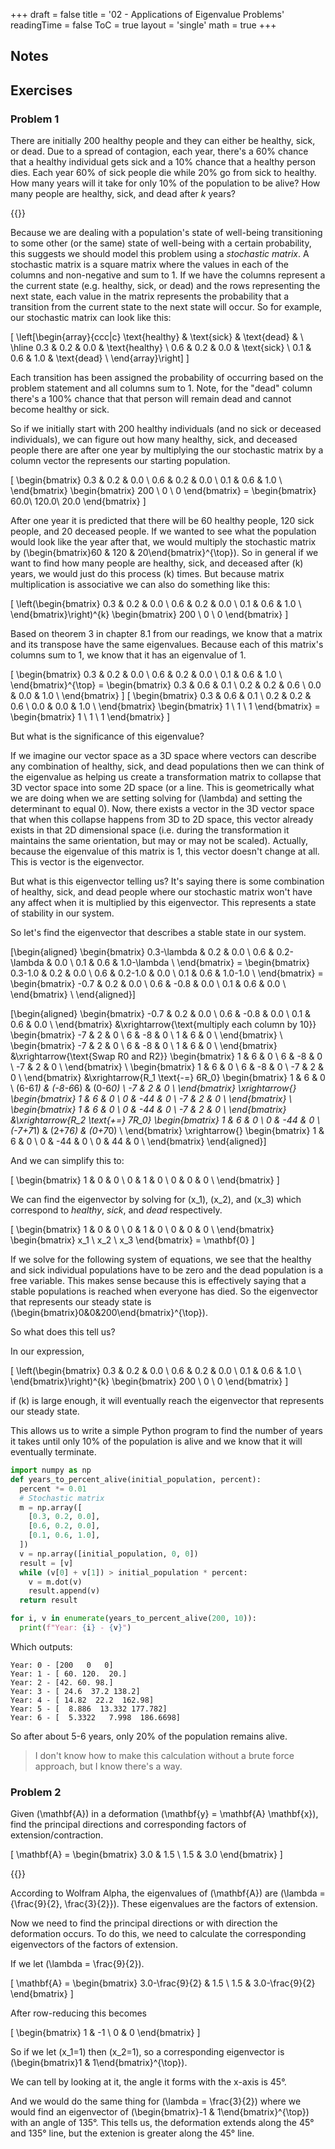 +++
draft = false
title = '02 - Applications of Eigenvalue Problems'
readingTime = false
ToC = true
layout = 'single'
math = true
+++

## Notes

## Exercises

### Problem 1

There are initially 200 healthy people and they can either be healthy, sick, or dead. Due to a spread of contagion, each year, there's a 60% chance that a healthy individual gets sick and a 10% chance that a healthy person dies. Each year 60% of sick people die while 20% go from sick to healthy. How many years will it take for only 10% of the population to be alive? How many people are healthy, sick, and dead after _k_ years?

{{<divider>}}

Because we are dealing with a population's state of well-being transitioning to some other (or the same) state of well-being with a certain probability, this suggests we should model this problem using a _stochastic matrix_. A stochastic matrix is a square matrix where the values in each of the columns and non-negative and sum to 1. If we have the columns represent a the current state (e.g. healthy, sick, or dead) and the rows representing the next state, each value in the matrix represents the probability that a transition from the current state to the next state will occur. So for example, our stochastic matrix can look like this:

\[
\left[\begin{array}{ccc|c}
\text{healthy} & \text{sick} & \text{dead} & \\
\hline
0.3 & 0.2 & 0.0 & \text{healthy} \\
0.6 & 0.2 & 0.0 & \text{sick}   \\
0.1 & 0.6 & 1.0 & \text{dead}   \\
\end{array}\right]
\]

Each transition has been assigned the probability of occurring based on the problem statement and all columns sum to 1. Note, for the "dead" column there's a 100% chance that that person will remain dead and cannot become healthy or sick.

So if we initially start with 200 healthy individuals (and no sick or deceased individuals), we can figure out how many healthy, sick, and deceased people there are after one year by multiplying the our stochastic matrix by a column vector the represents our starting population.

\[
  \begin{bmatrix}
    0.3 & 0.2 & 0.0 \\
    0.6 & 0.2 & 0.0 \\
    0.1 & 0.6 & 1.0 \\
  \end{bmatrix}
  \begin{bmatrix}
    200 \\ 0 \\ 0
  \end{bmatrix} = 
  \begin{bmatrix}
    60.0\\
    120.0\\
    20.0
  \end{bmatrix}
\]

After one year it is predicted that there will be 60 healthy people, 120 sick people, and 20 deceased people. If we wanted to see what the population would look like the year after that, we would multiply the stochastic matrix by \(\begin{bmatrix}60 & 120 & 20\end{bmatrix}^{\top}\). So in general if we want to find how many people are healthy, sick, and deceased after \(k\) years, we would just do this process \(k\) times. But because matrix multiplication is associative we can also do something like this:

\[
  \left(\begin{bmatrix}
    0.3 & 0.2 & 0.0 \\
    0.6 & 0.2 & 0.0 \\
    0.1 & 0.6 & 1.0 \\
  \end{bmatrix}\right)^{k}
  \begin{bmatrix}
    200 \\ 0 \\ 0
  \end{bmatrix}
\]

Based on theorem 3 in chapter 8.1 from our readings, we know that a matrix and its transpose have the same eigenvalues. Because each of this matrix's columns sum to 1, we know that it has an eigenvalue of 1.

\[
  \begin{bmatrix}
    0.3 & 0.2 & 0.0 \\
    0.6 & 0.2 & 0.0 \\
    0.1 & 0.6 & 1.0 \\
  \end{bmatrix}^{\top} = 
  \begin{bmatrix}
    0.3 & 0.6 & 0.1 \\
    0.2 & 0.2 & 0.6 \\
    0.0 & 0.0 & 1.0 \\
  \end{bmatrix}
\]
\[
  \begin{bmatrix}
    0.3 & 0.6 & 0.1 \\
    0.2 & 0.2 & 0.6 \\
    0.0 & 0.0 & 1.0 \\
  \end{bmatrix}
  \begin{bmatrix}
    1 \\ 1 \\ 1
  \end{bmatrix} =
  \begin{bmatrix}
    1 \\ 1 \\ 1
  \end{bmatrix}
\]

But what is the significance of this eigenvalue?

If we imagine our vector space as a 3D space where vectors can describe any combination of healthy, sick, and dead populations then we can think of the eigenvalue as helping us create a transformation matrix to collapse that 3D vector space into some 2D space (or a line. This is geometrically what we are doing when we are setting solving for \(\lambda\) and setting the determinant to equal 0). Now, there exists a vector in the 3D vector space that when this collapse happens from 3D to 2D space, this vector already exists in that 2D dimensional space (i.e. during the transformation it maintains the same orientation, but may or may not be scaled). Actually, because the eigenvalue of this matrix is 1, this vector doesn't change at all. This is vector is the eigenvector.

But what is this eigenvector telling us? It's saying there is some combination of healthy, sick, and dead people where our stochastic matrix won't have any affect when it is multiplied by this eigenvector. This represents a state of stability in our system.

So let's find the eigenvector that describes a stable state in our system.

\[\begin{aligned}
  \begin{bmatrix}
    0.3-\lambda & 0.2 & 0.0 \\
    0.6 & 0.2-\lambda & 0.0 \\
    0.1 & 0.6 & 1.0-\lambda \\
  \end{bmatrix} = 
  \begin{bmatrix}
    0.3-1.0 & 0.2 & 0.0 \\
    0.6 & 0.2-1.0 & 0.0 \\
    0.1 & 0.6 & 1.0-1.0 \\
  \end{bmatrix} = 
  \begin{bmatrix}
    -0.7 & 0.2  & 0.0 \\
    0.6  & -0.8 & 0.0 \\
    0.1  & 0.6  & 0.0 \\
  \end{bmatrix} \\
\end{aligned}\]

\[\begin{aligned}
  \begin{bmatrix}
    -0.7 & 0.2  & 0.0 \\
    0.6  & -0.8 & 0.0 \\
    0.1  & 0.6  & 0.0 \\
  \end{bmatrix}
  &\xrightarrow{\text{multiply each column by 10}}
  \begin{bmatrix}
    -7 & 2  & 0 \\
    6  & -8 & 0 \\
    1  & 6  & 0 \\
  \end{bmatrix} \\ 
  \begin{bmatrix}
    -7 & 2  & 0 \\
    6  & -8 & 0 \\
    1  & 6  & 0 \\
  \end{bmatrix}
  &\xrightarrow{\text{Swap R0 and R2}}
  \begin{bmatrix}
    1  & 6  & 0 \\
    6  & -8 & 0 \\
    -7 & 2  & 0 \\
  \end{bmatrix} \\
  \begin{bmatrix}
    1  & 6  & 0 \\
    6  & -8 & 0 \\
    -7 & 2  & 0 \\
  \end{bmatrix}
  &\xrightarrow{R_1 \text{-=} 6R_0}
  \begin{bmatrix}
    1  & 6  & 0 \\
    (6-6*1)  & (-8-6*6) & (0-6*0) \\
    -7 & 2  & 0 \\
  \end{bmatrix}
  \xrightarrow{}
  \begin{bmatrix}
    1  & 6  & 0 \\
    0  & -44 & 0 \\
    -7 & 2  & 0 \\
  \end{bmatrix} \\
  \begin{bmatrix}
    1  & 6  & 0 \\
    0  & -44 & 0 \\
    -7 & 2  & 0 \\
  \end{bmatrix}
  &\xrightarrow{R_2 \text{+=} 7R_0}
  \begin{bmatrix}
    1  & 6  & 0 \\
    0  & -44 & 0 \\
    (-7+7*1) & (2+7*6)  & (0+7*0) \\
  \end{bmatrix}
  \xrightarrow{}
  \begin{bmatrix}
    1  & 6  & 0 \\
    0  & -44 & 0 \\
    0 & 44  & 0 \\
  \end{bmatrix}
\end{aligned}\]

And we can simplify this to:

\[
  \begin{bmatrix}
    1  & 0  & 0 \\
    0  & 1 & 0 \\
    0 & 0  & 0 \\
  \end{bmatrix}
\]

We can find the eigenvector by solving for \(x_1\), \(x_2\), and \(x_3\) which correspond to _healthy_, _sick_, and _dead_ respectively.

\[
  \begin{bmatrix}
    1  & 0  & 0 \\
    0  & 1 & 0 \\
    0 & 0  & 0 \\
  \end{bmatrix}
  \begin{bmatrix}
    x_1 \\ x_2 \\ x_3
  \end{bmatrix} =
  \mathbf{0}
\]

If we solve for the following system of equations, we see that the healthy and sick individual populations have to be zero and the dead population is a free variable. This makes sense because this is effectively saying that a stable populations is reached when everyone has died. So the eigenvector that represents our steady state is \(\begin{bmatrix}0&0&200\end{bmatrix}^{\top}\).

So what does this tell us?

In our expression,

\[
  \left(\begin{bmatrix}
    0.3 & 0.2 & 0.0 \\
    0.6 & 0.2 & 0.0 \\
    0.1 & 0.6 & 1.0 \\
  \end{bmatrix}\right)^{k}
  \begin{bmatrix}
    200 \\ 0 \\ 0
  \end{bmatrix}
\]

if \(k\) is large enough, it will eventually reach the eigenvector that represents our steady state.

This allows us to write a simple Python program to find the number of years it takes until only 10% of the population is alive and we know that it will eventually terminate.

```python
import numpy as np
def years_to_percent_alive(initial_population, percent):
  percent *= 0.01
  # Stochastic matrix
  m = np.array([
    [0.3, 0.2, 0.0],
    [0.6, 0.2, 0.0],
    [0.1, 0.6, 1.0],
  ])
  v = np.array([initial_population, 0, 0])
  result = [v]
  while (v[0] + v[1]) > initial_population * percent:
    v = m.dot(v)
    result.append(v)
  return result

for i, v in enumerate(years_to_percent_alive(200, 10)):
  print(f"Year: {i} - {v}")
```

Which outputs:

```
Year: 0 - [200   0   0]
Year: 1 - [ 60. 120.  20.]
Year: 2 - [42. 60. 98.]
Year: 3 - [ 24.6  37.2 138.2]
Year: 4 - [ 14.82  22.2  162.98]
Year: 5 - [  8.886  13.332 177.782]
Year: 6 - [  5.3322   7.998  186.6698]
```

So after about 5-6 years, only 20% of the population remains alive.

> I don't know how to make this calculation without a brute force approach, but I know there's a way.

### Problem 2

Given \(\mathbf{A}\) in a deformation \(\mathbf{y} = \mathbf{A} \mathbf{x}\), find the principal directions and corresponding factors of extension/contraction.

\[
  \mathbf{A} = \begin{bmatrix}
    3.0 & 1.5 \\
    1.5 & 3.0
  \end{bmatrix}
\]

{{<divider>}}

According to Wolfram Alpha, the eigenvalues of \(\mathbf{A}\) are \(\lambda = \{\frac{9}{2}, \frac{3}{2}\}\). These eigenvalues are the factors of extension.

Now we need to find the principal directions or with direction the deformation occurs. To do this, we need to calculate the corresponding eigenvectors of the factors of extension.

If we let \(\lambda = \frac{9}{2}\).

\[
  \mathbf{A} = \begin{bmatrix}
    3.0-\frac{9}{2} & 1.5 \\
    1.5 & 3.0-\frac{9}{2}
  \end{bmatrix}
\]

After row-reducing this becomes

\[
  \begin{bmatrix}
    1 & -1 \\
    0 & 0
  \end{bmatrix}
\]

So if we let \(x_1=1\) then \(x_2=1\), so a corresponding eigenvector is \(\begin{bmatrix}1 & 1\end{bmatrix}^{\top}\).

We can tell by looking at it, the angle it forms with the x-axis is 45°.

And we would do the same thing for \(\lambda = \frac{3}{2}\) where we would find an eigenvector of \(\begin{bmatrix}-1 & 1\end{bmatrix}^{\top}\) with an angle of 135°. This tells us, the deformation extends along the 45° and 135° line, but the extenion is greater along the 45° line.
